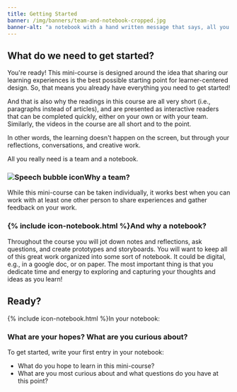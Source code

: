 ```yaml
---
title: Getting Started
banner: /img/banners/team-and-notebook-cropped.jpg
banner-alt: "a notebook with a hand written message that says, all you really need is a team and a notebook"
---
```

## What do we need to get started?

You're ready! This mini-course is designed around the idea that sharing our learning experiences is the best possible starting point for learner-centered design. So, that means you already have everything you need to get started!

And that is also why the readings in this course are all very short (i.e., paragraphs instead of articles), and are presented as interactive readers that can be completed quickly, either on your own or with your team. Similarly, the videos in the course are all short and to the point.

In other words, the learning doesn't happen on the screen, but through your reflections, conversations, and creative work.

All you really need is a team and a notebook.

<h3><img src="{{ '/img/icons/np_talk_2391682_000000_84.png' | relative_url }}" alt="Speech bubble icon" class="mr-2 image-line-height">Why a team?</h3>

While this mini-course can be taken individually, it works best when you can work with at least one other person to share experiences and gather feedback on your work.

<h3>{% include icon-notebook.html %}And why a notebook?</h3>

Throughout the course you will jot down notes and reflections, ask questions, and create prototypes and storyboards. You will want to keep all of this great work organized into some sort of notebook. It could be digital, e.g., in a google doc, or on paper. The most important thing is that you dedicate time and energy to exploring and capturing your thoughts and ideas as you learn!

## Ready?

<div class="card my-5 shadow-sm">
  <div class="card-header">
    <span>{% include icon-notebook.html %}In your notebook:</span>
  </div>
  <div class="card-body">
    <h3 class="card-title">What are your hopes? What are you curious about?</h3>
    <p class="card-text">To get started, write your first entry in your notebook:</p>
    <ul>
        <li>What do you hope to learn in this mini-course?</li>
        <li>What are you most curious about and what questions do you have at this point?</li>
    </ul>
    <!--<div class="card-footer">
        <h4>Tips</h4>
        <ul>
            <li>An optional list</li>
            <li>of helpful tips</li>
        </ul>
    </div>
    -->
  </div>
</div>

<!-- todo: consider disqus comments integration -->